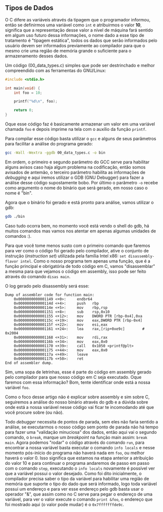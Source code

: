 ## Tipos de Dados

O C difere as variáveis através da tipagem que o programador informou, então se
definirmos uma variável como `int` e atribuirmos o valor **10**, significa que
a representação desse valor a nível de máquina fará sentido em algum uso futuro
dessa informações, o nome dado a esse tipo de tratamento é "tipagem estática",
todos os dados que serão informados pelo usuário devem ser informados previamente
ao compilador para que o mesmo crie uma região de memória grande o suficiente para
o armazenamento desses dados.

Um código (00\_data\_types.c) simples que pode ser destrinchado e melhor compreendido
com as ferramentas do GNU/Linux:

```c
#include <stdio.h>

int main(void) {
	int foo = 10;

	printf("%d\n", foo);

	return 0;
}
```

Oque esse código faz é basicamente armazenar um valor em uma variável chamada `foo` e
depois imprime na tela com o auxílio da função `printf`.

Para compilar esse código basta utilizar o `gcc` e alguns de seus parâmetros para facilitar
a análise do programa gerado:

```bash
gcc -Wall -Wextra -ggdb 00_data_types.c -o bin
```

Em ordem, o primeiro e segundo parâmetro do GCC serve para habilitar alguns avisos caso haja
algum problema na codificação, então somos avisados de antemão, o terceiro parâmetro habilita
as informações de _debugging_ e aqui iremos utilizar o GDB (GNU Debugger) para fazer a
análise desse código supostamente bobo. Por último o parâmetro `-o` recebe como argumento
o nome do binário que será gerado, em nosso caso o nome é "bin".

Agora que o binário foi gerado e está pronto para análise, vamos utilizar o gdb:

```bash
gdb ./bin
```

Caso tudo ocorra bem, no momento você está vendo o shell do gdb, há muitos comandos mas vamos
nos atentar em apenas algumas unidades de comandos :).

Para que você tome menos susto com o primeiro comando que faremos para ver como o código
foi gerado pelo compilador, ative o conjunto de instrução (_instruction set_) utilizada pela
família Intel x86: `set disassembly-flavor intel`.
Como o nosso programa tem apenas uma função, que é a função principal e obrigatória de todo
código em C, vamos "disassemblar" a mesma para que vejamos o código em assembly, isso pode
ser feito através do comando `disas main`.

O log gerado pelo disassembly será esse:

```gdb
Dump of assembler code for function main:
	0x0000000000001149 <+0>:     endbr64 
	0x000000000000114d <+4>:     push   rbp
	0x000000000000114e <+5>:     mov    rbp,rsp
	0x0000000000001151 <+8>:     sub    rsp,0x10
	0x0000000000001155 <+12>:    mov    DWORD PTR [rbp-0x4],0xa
	0x000000000000115c <+19>:    mov    eax,DWORD PTR [rbp-0x4]
	0x000000000000115f <+22>:    mov    esi,eax
	0x0000000000001161 <+24>:    lea    rax,[rip+0xe9c]        # 0x2004
	0x0000000000001168 <+31>:    mov    rdi,rax
	0x000000000000116b <+34>:    mov    eax,0x0
	0x0000000000001170 <+39>:    call   0x1050 <printf@plt>
	0x0000000000001175 <+44>:    mov    eax,0x0
	0x000000000000117a <+49>:    leave  
	0x000000000000117b <+50>:    ret    
End of assembler dump.
```

Sim, uma sopa de letrinhas, esse é parte do código em assembly gerado pelo compilador para
que nosso código em C seja executado. Oque faremos com essa informação? Bom, tente
identificar onde está a nossa variável `foo`.

Como o foco desse artigo não é explicar sobre assembly e sim sobre C, seguiremos a análise do
nosso binário através do gdb e a dúvida sobre onde está a nossa variável nesse código vai
ficar te incomodando até que você procure sobre (ou não).

Todo _debugger_ necessita de pontos de parada, sem eles não faria sentido a análise, se
executarmos o nosso código sem ponto de parada não há tempo para fazer uma "validação
minuciosa" dos dados, então aqui vai o segundo comando, o `break`, marque um _breakpoint_
na função main assim: `break main`.
Agora podemos "rodar" o código através do comando `run`, para encontrar a nossa variável
basta executar o comando `info locals` e nesse momento pós-início do programa não haverá
nada em `foo`, ou melhor haverá o valor 0.
Isso significa que estamos na etapa anterior a atribuição do valor 10 e para continuar o
programa andaremos de passo em passo com o comando `step`, executando o `info locals`
novamente é possível ver que a variável possui o valor desejado.
Como foi dito inicialmente, o compilador precisa saber o tipo da variável para habilitar uma
região de memória que suporte o tipo do dado que será informado, logo toda variável possui
um endereço e para ver esse endereço pelo gdb basta usar o operador "&", que assim como no
C serve para pegar o endereço de uma variável, para ver o valor execute o comando
`print &foo`, o endereço que foi mostrado aqui (o valor pode mudar) é o `0x7fffffffde9c`.
